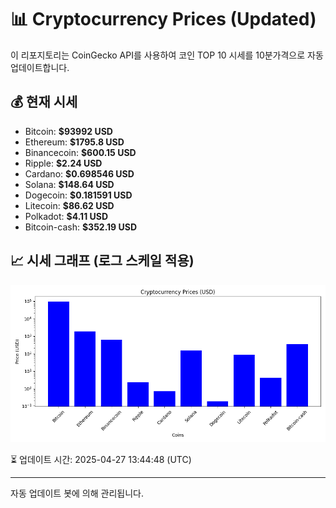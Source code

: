 
# 📊 Cryptocurrency Prices (Updated)

이 리포지토리는 CoinGecko API를 사용하여 코인 TOP 10 시세를 10분가격으로 자동 업데이트합니다.

## 💰 현재 시세
- Bitcoin: **$93992 USD**
- Ethereum: **$1795.8 USD**
- Binancecoin: **$600.15 USD**
- Ripple: **$2.24 USD**
- Cardano: **$0.698546 USD**
- Solana: **$148.64 USD**
- Dogecoin: **$0.181591 USD**
- Litecoin: **$86.62 USD**
- Polkadot: **$4.11 USD**
- Bitcoin-cash: **$352.19 USD**

## 📈 시세 그래프 (로그 스케일 적용)
![Crypto Prices](crypto_prices.png)

⏳ 업데이트 시간: 2025-04-27 13:44:48 (UTC)

---
자동 업데이트 봇에 의해 관리됩니다.

